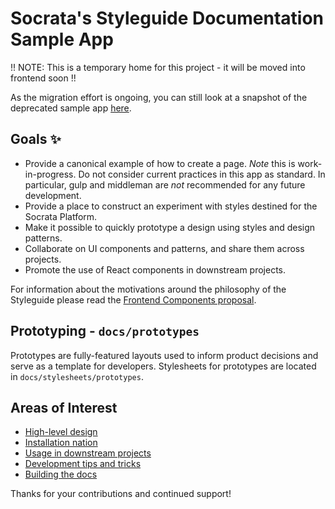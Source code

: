 # Socrata's Styleguide Documentation Sample App

!! NOTE: This is a temporary home for this project - it will be moved into frontend soon !!

As the migration effort is ongoing, you can still look at a snapshot of the deprecated sample app
[here](http://socrata.github.io/styleguide-deprecated/).

## Goals :sparkles:
- Provide a canonical example of how to create a page. *Note* this is work-in-progress. Do not
  consider current practices in this app as standard. In particular, gulp and middleman are _not_
  recommended for any future development.
- Provide a place to construct an experiment with styles destined for the Socrata Platform.
- Make it possible to quickly prototype a design using styles and design patterns.
- Collaborate on UI components and patterns, and share them across projects.
- Promote the use of React components in downstream projects.

For information about the motivations around the philosophy of the Styleguide please read the [Frontend Components proposal](https://docs.google.com/document/d/1iozeArAm1QMDzZxMSmkBlJzyczGOQhV6MBfiNLbXpQ0).

## Prototyping - `docs/prototypes`
Prototypes are fully-featured layouts used to inform product decisions and serve as a template for developers.
Stylesheets for prototypes are located in `docs/stylesheets/prototypes`.

## Areas of Interest
- [High-level design](readme/high-level.md)
- [Installation nation](readme/installation.md)
- [Usage in downstream projects](readme/downstream.md)
- [Development tips and tricks](readme/development.md)
- [Building the docs](readme/build.md)

Thanks for your contributions and continued support!
